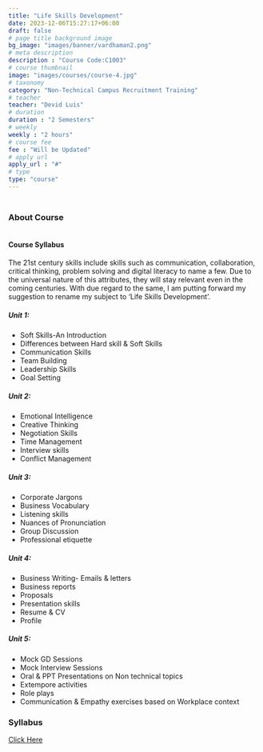 ```yaml
---
title: "Life Skills Development"
date: 2023-12-06T15:27:17+06:00
draft: false
# page title background image
bg_image: "images/banner/vardhaman2.png"
# meta description
description : "Course Code:C1003"
# course thumbnail
image: "images/courses/course-4.jpg"
# taxonomy
category: "Non-Technical Campus Recruitment Training"
# teacher
teacher: "Devid Luis"
# duration
duration : "2 Semesters"
# weekly
weekly : "2 hours"
# course fee
fee : "Will be Updated"
# apply url
apply_url : "#"
# type
type: "course"
---
```


### <br> About Course

#### <br>Course Syllabus

The 21st century skills include skills such as communication, collaboration, critical thinking, 
problem solving and digital literacy to name a few. Due to the universal nature of this attributes, they 
will stay relevant even in the coming centuries. With due regard to the same, I am putting forward my 
suggestion to rename my subject to ‘Life Skills Development’.

##### Unit 1:

-	Soft Skills-An Introduction
-	Differences between Hard skill & Soft Skills
-	Communication Skills
-	Team Building
-	Leadership Skills
-	Goal Setting


##### Unit 2:

-	Emotional Intelligence
-	Creative Thinking
-	Negotiation Skills
-	Time Management
-	Interview skills
-	Conflict Management


##### Unit 3: 

-	Corporate Jargons
-	Business Vocabulary
-	Listening skills
-	Nuances of Pronunciation
-	Group Discussion
-	Professional etiquette


##### Unit 4:

-	Business Writing- Emails & letters
-	Business reports
-	Proposals
-	Presentation skills
-	Resume & CV
-	Profile


##### Unit 5:

-	Mock GD Sessions
-	Mock Interview Sessions
-	Oral & PPT Presentations on Non technical topics
-	Extempore activities
-	Role plays
-	Communication & Empathy exercises based on Workplace context


### Syllabus

[Click Here](https://drive.google.com/file/d/1jBnCbIcg7yqe_teHJva-RF7SX-HfRQVG/view?usp=drivesdk)
